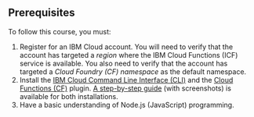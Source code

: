 ## Prerequisites

To follow this course, you must:

1. Register for an IBM Cloud account. You will need to verify that the account has targeted a _region_ where the IBM Cloud Functions (ICF) service is available. You also need to verify that the account has targeted a _Cloud Foundry (CF) namespace_ as the default namespace.
1. Install the [IBM Cloud Command Line Interface (CLI)](https://cloud.ibm.com/docs/cli?topic=cloud-cli-getting-started) and the [Cloud Functions (CF)](https://cloud.ibm.com/functions/learn/cli) plugin. [A step-by-step guide](https://github.com/IBM/cloud-functions-workshops/tree/master/prereqs) (with screenshots) is available for both installations.
1. Have a basic understanding of Node.js (JavaScript) programming. 
